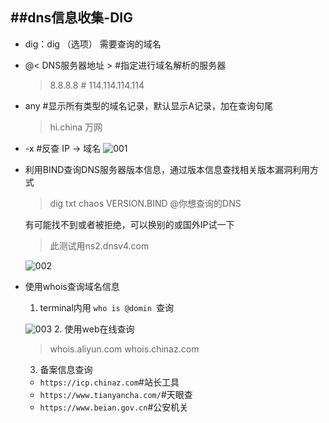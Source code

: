##dns信息收集-DIG
---
- dig：dig （选项） 需要查询的域名
- @< DNS服务器地址 > #指定进行域名解析的服务器
    > 8.8.8.8 #
    114.114.114.114
    >
- any #显示所有类型的域名记录，默认显示A记录，加在查询句尾
    > hi.china 万网
- -x #反查 IP -> 域名
![001](https://cdn.statically.io/gh/Tlyh02/TL-s-pictualstorge@main/img/2023321_173126_1679391086424.png)

- 利用BIND查询DNS服务器版本信息，通过版本信息查找相关版本漏洞利用方式

    > dig txt chaos VERSION.BIND @你想查询的DNS
    >
    有可能找不到或者被拒绝，可以换别的或国外IP试一下
    >此测试用ns2.dnsv4.com
    >
    ![002](https://cdn.statically.io/gh/Tlyh02/TL-s-pictualstorge@main/img/2023321_174756_1679392076178.png)
- 使用whois查询域名信息
    1. terminal内用 ``who is @domin ``查询

    ![003](https://cdn.statically.io/gh/Tlyh02/TL-s-pictualstorge@main/img/2023321_180541_1679393140363.png)
    2. 使用web在线查询
    > whois.aliyun.com
    > whois.chinaz.com
    >
    3. 备案信息查询


    - `` https://icp.chinaz.com ``#站长工具
    - `` https://www.tianyancha.com/ ``#天眼查
    - `` https://www.beian.gov.cn ``#公安机关

   